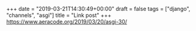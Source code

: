 +++
date = "2019-03-21T14:30:49+00:00"
draft = false
tags = ["django", "channels", "asgi"]
title = "Link post"
+++
https://www.aeracode.org/2019/03/20/asgi-30/


